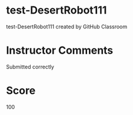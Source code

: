 # test-DesertRobot111
test-DesertRobot111 created by GitHub Classroom

# Instructor Comments
Submitted correctly
# Score
100
